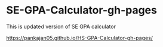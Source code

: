 # SE-GPA-Calculator-gh-pages
 This is updated version of SE GPA calculator
 
 
 https://pankajan05.github.io/HS-GPA-Calculator-gh-pages/
